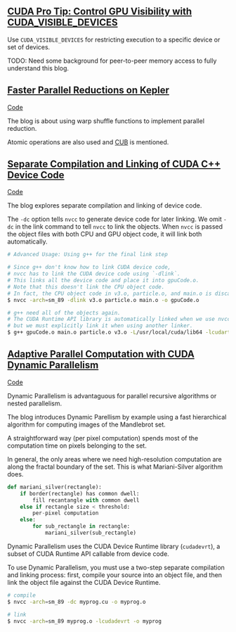 ## [CUDA Pro Tip: Control GPU Visibility with CUDA_VISIBLE_DEVICES](https://developer.nvidia.com/blog/cuda-pro-tip-control-gpu-visibility-cuda_visible_devices/)

Use `CUDA_VISIBLE_DEVICES` for restricting execution to a specific device or set of devices.

TODO: Need some background for peer-to-peer memory access to fully understand this blog.

## [Faster Parallel Reductions on Kepler](https://developer.nvidia.com/blog/faster-parallel-reductions-kepler/)

[Code](src/kepler_shfl.cu)

The blog is about using warp shuffle functions to implement parallel reduction.

Atomic operations are also used and [CUB](https://nvidia.github.io/cccl/cub/) is mentioned.

## [Separate Compilation and Linking of CUDA C++ Device Code](https://developer.nvidia.com/blog/separate-compilation-linking-cuda-device-code/)

[Code](src/separate_compilation_example/)

The blog explores separate compilation and linking of device code.

The `-dc` option tells `nvcc` to generate device code for later linking.
We omit `-dc` in the link command to tell `nvcc` to link the objects.
When `nvcc` is passed the object files with both CPU and GPU object code, it will link both automatically.

```bash
# Advanced Usage: Using g++ for the final link step

# Since g++ don't know how to link CUDA device code,
# nvcc has to link the CUDA device code using `-dlink`.
# This links all the device code and place it into gpuCode.o.
# Note that this doesn't link the CPU object code.
# In fact, the CPU object code in v3.o, particle.o, and main.o is discarded in this step.
$ nvcc -arch=sm_89 -dlink v3.o particle.o main.o -o gpuCode.o

# g++ need all of the objects again.
# The CUDA Runtime API library is automatically linked when we use nvcc for linking,
# but we must explicitly link it when using another linker.
$ g++ gpuCode.o main.o particle.o v3.o -L/usr/local/cuda/lib64 -lcudart -o app
```

## [Adaptive Parallel Computation with CUDA Dynamic Parallelism](https://developer.nvidia.com/blog/introduction-cuda-dynamic-parallelism/)

[Code](https://github.com/canonizer/mandelbrot-dyn)

Dynamic Parallelism is advantaguous for parallel recursive algorithms or nested parallelism.

The blog introduces Dynamic Parellism by example using a fast hierarchical algorithm for computing images of the Mandlebrot set.

A straightforward way (per pixel computation) spends most of the computation time on pixels belonging to the set.

In general, the only areas where we need high-resolution computation are along the fractal boundary of the set.
This is what Mariani-Silver algorithm does.

```python
def mariani_silver(rectangle):
    if border(rectangle) has common dwell:
        fill recantangle with common dwell
    else if rectangle size < threshold:
        per-pixel computation
    else:
        for sub_rectangle in rectangle:
            mariani_silver(sub_rectangle)
```

Dynamic Parallelism uses the CUDA Device Runtime library (`cudadevrt`), a subset of CUDA Runtime API callable from device code.

To use Dynamic Parallelism, you must use a two-step separate compilation and linking process: first, compile your source into an object file, and then link the object file against the CUDA Device Runtime.

```bash
# compile
$ nvcc -arch=sm_89 -dc myprog.cu -o myprog.o

# link
$ nvcc -arch=sm_89 myprog.o -lcudadevrt -o myprog
```
